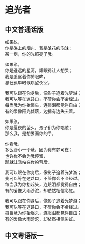 # 追光者

## 中文普通话版

如果说，<br>
你是海上的烟火，我是浪花的泡沫；<br>
某一刻，你的光照亮了我。<br>

如果说，<br>
你是遥远的星河，耀眼得让人想哭；<br>
我是追逐着你的眼眸，<br>
总在孤单时候眺望夜空。<br>

我可以跟在你身后，像影子追着光梦游；<br>
我可以等在这路口，不管你会不会经过。<br>
每当我为你抬起头，连眼泪都觉得自由；<br>
有的爱像阳光倾落，边拥有边失去着。<br>

如果说，<br>
你是夏夜的萤火，孩子们为你唱歌；<br>
那么我，是想要画你的手。<br>

你看我，<br>
多么渺小一个我，因为你有梦可做；<br>
也许你不会为我停留，<br>
那就让我站在你的背后。<br>

我可以跟在你身后，像影子追着光梦游；<br>
我可以等在这路口，不管你会不会经过。<br>
每当我为你抬起头，连眼泪都觉得自由；<br>
有的爱像大雨滂沱，却依然相信彩虹。<br>

我可以跟在你身后，像影子追着光梦游；<br>
我可以等在这路口，不管你会不会经过。<br>
每当我为你抬起头，连眼泪都觉得自由；<br>
有的爱像大雨滂沱，却依然相信彩虹。<br>

## 中文粤语版一

